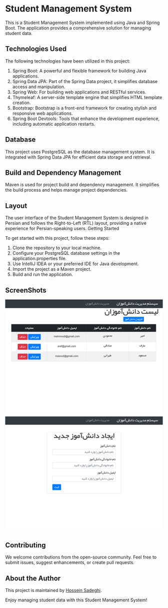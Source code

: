 # Student Management System

This is a Student Management System implemented using Java and Spring Boot. The application provides a comprehensive solution for managing student data.

## Technologies Used

The following technologies have been utilized in this project:

1.   Spring Boot: A powerful and flexible framework for building Java applications.
2.   Spring Data JPA: Part of the Spring Data project, it simplifies database access and manipulation.
3.   Spring Web: For building web applications and RESTful services.
4.   Thymeleaf: A server-side template engine that simplifies HTML template creation.
5.   Bootstrap: Bootstrap is a front-end framework for creating stylish and responsive web applications.
6.   Spring Boot Devtools: Tools that enhance the development experience, including automatic application restarts.

## Database

This project uses PostgreSQL as the database management system. It is integrated with Spring Data JPA for efficient data storage and retrieval.

## Build and Dependency Management

Maven is used for project build and dependency management. It simplifies the build process and helps manage project dependencies.

## Layout

The user interface of the Student Management System is designed in Persian and follows the Right-to-Left (RTL) layout, providing a native experience for Persian-speaking users.
Getting Started

To get started with this project, follow these steps:

1. Clone the repository to your local machine.
2. Configure your PostgreSQL database settings in the application.properties file.
3. Use IntelliJ IDEA or your preferred IDE for Java development.
4. Import the project as a Maven project.
5. Build and run the application.

## ScreenShots
![Home Screenshot](https://raw.githubusercontent.com/hossein-sa/student-management-system/master/screenshots/home.png)
![Create Screenshot](https://raw.githubusercontent.com/hossein-sa/student-management-system/master/screenshots/create-student.png)

## Contributing

We welcome contributions from the open-source community. Feel free to submit issues, suggest enhancements, or create pull requests.

## About the Author

This project is maintained by [Hossein Sadeghi](https://github.com/hossein-sa).

Enjoy managing student data with this Student Management System!